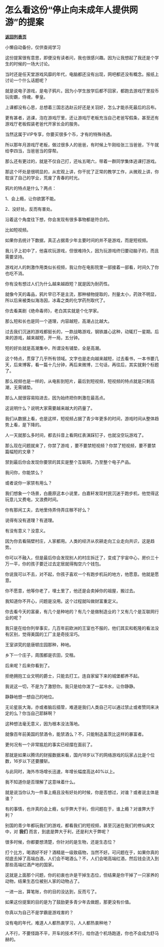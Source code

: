 # 怎么看这份“停止向未成年人提供网游”的提案

[**返回列表页**](/gzh/记忆承载3)

小懒自动备份，仅供查阅学习

这份提案很有意思，即便没有读者问，我也很感兴趣。因为让我想起了我还是个学生的时候的一场大讨论。

  

当时还是任天堂游戏风靡的年代，电脑都还没有出现，网吧都还没有概念。报纸上讨论一个什么话题呢？  

  

就是说电子游戏，是电子鸦片。因为小学生放学后都不回家，都跑去游戏厅里投币玩街霸，侍魂，拳皇。

  

上课都没有心思，总想着三国志选赵云好还是关羽好，怎么才能杀死最后的吕布。

  

更有甚者，逃课，泡在游戏厅里，还让游戏厅老板充当自己老爸写假条，甚至还有游戏厅老板假装老爸代开家长会的服务。  

  

当然这属于VIP专享，你要买很多个币，才有的特殊待遇。

  

所以那年月游戏厅老板，做过很多人的爸爸，有时候上午刚给张三当爸爸，下午就给李四当，当爸爸当的穿帮。

  

那么还有更过的，就是不仅自己打，还吆五喝六，带着一群同学集体逃课打游戏。  

  

那这个坏处是很明显的，从宏观上讲，你干扰了正常的教学工作，从微观上讲，你耽误了自己的学业，荒废了青春的时光。

  

鸦片的特点是什么？两点：

  

1、会上瘾，让你欲罢不能。

2、没好处，反而有害处。

  

沿着这个角度往下想，你会发现有很多事物都是符合的。

  

比如短视频。  

  

如果你去统计下数据，真正占据青少年主要时间的并不是游戏，而是短视频。

  

我儿子上初中了，他喜欢玩游戏，但很难持久，因为玩游戏终归要动脑子的，而且需要坚持。  

  

游戏对人的刺激作用类似长视频，我让你在电影院里一部接着一部看，时间久了你也吃不消。

  

你有没有想过人们为什么越来越趋短？就是因为耐药性。  

  

就像今天的毒品，鸦片早已不是主流，那种植物提取的，剂量太小，药效不明显，所以后来被类似海洛因，冰毒之类的化学药剂取代了。  

  

你去看美剧《绝命毒师》，老白其实就是个化学家。  

  

那么短和长也是同一个道理，内容越短，高潮占比越大。  

  

过去我们沉迷的游戏都挺长的，一款战略游戏，钢铁雄心这种，动辄打一星期。后来的游戏，越来越短，开一局，五分钟。

  

短的好处就是高潮集中，所谓没有铺垫，全是高潮。

  

这个特点，贯穿了几乎所有领域。文字也是走向越来越短，过去看书，一本书要几天，后来博客，看一篇十几分钟，再后来微博，三句话，再往后，其实就剩个标题了。  

  

那么视频也是一样的，从电影到短片，最后到短视频，短视频的特点就是只剩高潮，无需铺垫。

  

那么人就很容易陷进去，因为始终把你刺激在最高点。  

  

这说明什么？说明大家需要越来越大的药量了。  

  

我们从数据上看，也是这样，短视频占据了青少年更多的时间，游戏时间从整体趋势上看，是下降的。  

  

人一天就那么多时间，都去抖音上看网红表演踩钉子，也就没空玩游戏了。

  

那么现在问题就来了，你禁了游戏 ，要不要禁短视频？你禁了短视频，要不要禁篇幅短的文章？

  

禁到最后你会发现你要禁的其实是整个互联网，乃至整个电子产品。

  

我问你，你能禁么？

  

或者说你一家禁有用么？  

  

我们想象一个场景，白鹿原这本小说里，白嘉轩发现村民沉迷于跑步机，他觉得这玩意儿又费电，又浪费时间。  

  

你有那闲工夫，去地里侍弄侍弄庄稼不好么？

  

说得有没有道理？有道理。  

  

有没有意义？没意义。

  

因为你去看隔壁村庄，人家都用。人类的经济从农耕走向工业走向共识，这是趋势。  

  

你可以不融入，但是最后你会发现别人的村庄拆迁了，变成了宇宙中心，房价三十万一平，你的孩子要迁过去定居就得掏空六个钱包。

  

你说我可以不去，对不起，你孩子喜欢一个有跑步机玩的地方，他愿意。他就是愿意。  

  

你不愿意，他等你老了，埋土里了，他还是会卖掉你的祖屋，搬过去。

  

我知道你不开心，问题是没用。这个过程就叫做财富重定义。

  

你去看今天的富豪，有几个是种地的？有几个是做制造业的？又有几个是互联网行业的呢？

  

我只是在给你列举事实，几百年前欧洲的王室也不服的，他们其实和乾隆的看法没有区别，觉得美国的工厂主是奇技淫巧。  

  

王室讲究的是唐顿庄园那种，种地。  

  

乡下一个庄子，周围都是农田，交租。  

  

后来呢？后来你看到了。  

  

拒绝拥抱工业文明的爵士，只能去打工。连自家留下来的城堡都养不起。

  

我说这一切，不是为了激怒你。我只是给你泼了一盆冷水，让你静静。  

  

静静地想一想自己的地位。

  

无论星辰大海，亦或者脑后插管，难道是我们人类自己可以通过禁止或者赞同来决定的么？你当自己耶稣啊？  

  

这种想法毫无意义，因为根本没法落地。  

  

就像百年前美国的禁酒令，能禁酒么？不，只能制造盖茨比这样的暴富者。

  

更何况有一个非常尴尬的事实已经摆在面前了。  

  

那就是如果以腾讯的财报数据来看，国内18岁以下的网络游戏的玩家占比是个位数，16岁以下还要腰斩。

  

与此同时，海外市场增长迅速，年增长幅度高达40%以上。

  

我不知道你是否理解了这意味着什么。  

  

就是说当你认为一件事上瘾且没有好处的时候，你是否想过，对谁？或者说主体是谁？  

  

有的事情，也许真的会上瘾，似乎弊大于利，但问题在于，谁上瘾？对谁弊大于利？  

  

别国的青少年都玩我们的游戏，都看我们的短视频，甚至沉迷在我们的修仙爽文中，对 **我们** 而言，到底是弊大于利，还是利大于弊呢？  

  

很多时候，你都要想清楚，你针对的是生物，还是生态位？

  

打个比方，喝酒好不好？酒精是一级致癌物，当然不好。可问题在于，如果你真的彻底去掉了高端白酒，人们会不喝酒么？不，人们会喝高端红酒，然后钱会流入到那些高端红酒产地的国家。

  

这就是上面那个问题，你的初衷也许是干掉生态位，但结果是你干掉了一只家养的动物，结果生态位被别人家的动物占了。  

  

一进一出，算笔账，你的目的没达到，反而亏了。

  

如果这份提案的目的是为了鼓励更多青少年去做题，那更没有价值。  

  

你真以为自己不是学霸是游戏害的？  

  

没有电的年代，难道人人都热衷学习，人人都热衷种地？

  

人不行，不要怪路不平，开车的技术不行，给你造个机场跑道，你也不会成为舒马赫的。

